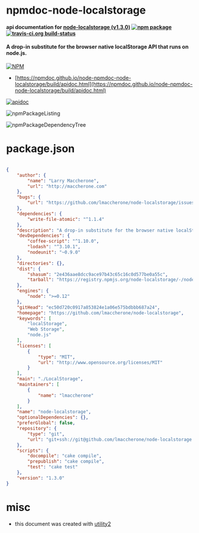 # npmdoc-node-localstorage

#### api documentation for  [node-localstorage (v1.3.0)](https://github.com/lmaccherone/node-localstorage)  [![npm package](https://img.shields.io/npm/v/npmdoc-node-localstorage.svg?style=flat-square)](https://www.npmjs.org/package/npmdoc-node-localstorage) [![travis-ci.org build-status](https://api.travis-ci.org/npmdoc/node-npmdoc-node-localstorage.svg)](https://travis-ci.org/npmdoc/node-npmdoc-node-localstorage)

#### A drop-in substitute for the browser native localStorage API that runs on node.js.

[![NPM](https://nodei.co/npm/node-localstorage.png?downloads=true&downloadRank=true&stars=true)](https://www.npmjs.com/package/node-localstorage)

- [https://npmdoc.github.io/node-npmdoc-node-localstorage/build/apidoc.html](https://npmdoc.github.io/node-npmdoc-node-localstorage/build/apidoc.html)

[![apidoc](https://npmdoc.github.io/node-npmdoc-node-localstorage/build/screenCapture.buildCi.browser.%252Ftmp%252Fbuild%252Fapidoc.html.png)](https://npmdoc.github.io/node-npmdoc-node-localstorage/build/apidoc.html)

![npmPackageListing](https://npmdoc.github.io/node-npmdoc-node-localstorage/build/screenCapture.npmPackageListing.svg)

![npmPackageDependencyTree](https://npmdoc.github.io/node-npmdoc-node-localstorage/build/screenCapture.npmPackageDependencyTree.svg)



# package.json

```json

{
    "author": {
        "name": "Larry Maccherone",
        "url": "http://maccherone.com"
    },
    "bugs": {
        "url": "https://github.com/lmaccherone/node-localstorage/issues"
    },
    "dependencies": {
        "write-file-atomic": "^1.1.4"
    },
    "description": "A drop-in substitute for the browser native localStorage API that runs on node.js.",
    "devDependencies": {
        "coffee-script": "^1.10.0",
        "lodash": "^3.10.1",
        "nodeunit": "~0.9.0"
    },
    "directories": {},
    "dist": {
        "shasum": "2e436aae8dcc9ace97b43c65c16c0d577be0a55c",
        "tarball": "https://registry.npmjs.org/node-localstorage/-/node-localstorage-1.3.0.tgz"
    },
    "engines": {
        "node": ">=0.12"
    },
    "gitHead": "ec50d720c0917a853824e1a06e575bdbbb687a24",
    "homepage": "https://github.com/lmaccherone/node-localstorage",
    "keywords": [
        "localStorage",
        "Web Storage",
        "node.js"
    ],
    "licenses": [
        {
            "type": "MIT",
            "url": "http://www.opensource.org/licenses/MIT"
        }
    ],
    "main": "./LocalStorage",
    "maintainers": [
        {
            "name": "lmaccherone"
        }
    ],
    "name": "node-localstorage",
    "optionalDependencies": {},
    "preferGlobal": false,
    "repository": {
        "type": "git",
        "url": "git+ssh://git@github.com/lmaccherone/node-localstorage.git"
    },
    "scripts": {
        "docompile": "cake compile",
        "prepublish": "cake compile",
        "test": "cake test"
    },
    "version": "1.3.0"
}
```



# misc
- this document was created with [utility2](https://github.com/kaizhu256/node-utility2)
